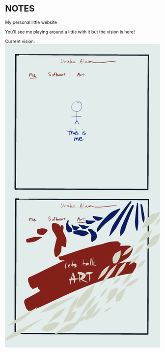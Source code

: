 # NOTES
My personal little website 

You'll see me playing around a little with it but the vision is here!

Current vision:
![Alt text](images/visionPlan.jpg)
